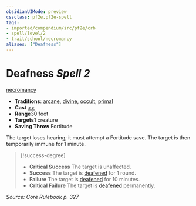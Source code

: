 ```yaml
---
obsidianUIMode: preview
cssclass: pf2e,pf2e-spell
tags:
- imported/compendium/src/pf2e/crb
- spell/level/2
- trait/school/necromancy
aliases: ["Deafness"]
---
```

# Deafness *Spell 2*   
[necromancy](necromancy.md)  

- **Traditions**: [arcane](arcane.md), [divine](divine.md), [occult](occult.md), [primal](primal.md)
- **Cast** [>>](chapter-9-playing-the-game.md#Actions "Two-Action") 
- **Range**30 foot
- **Targets**1 creature
- **Saving Throw** Fortitude

The target loses hearing; it must attempt a Fortitude save. The target is then temporarily immune for 1 minute.

> [!success-degree] 
> - **Critical Success** The target is unaffected.
> - **Success** The target is [deafened](conditions.md#Deafened) for 1 round.
> - **Failure** The target is [deafened](conditions.md#Deafened) for 10 minutes.
> - **Critical Failure** The target is [deafened](conditions.md#Deafened) permanently.

*Source: Core Rulebook p. 327*